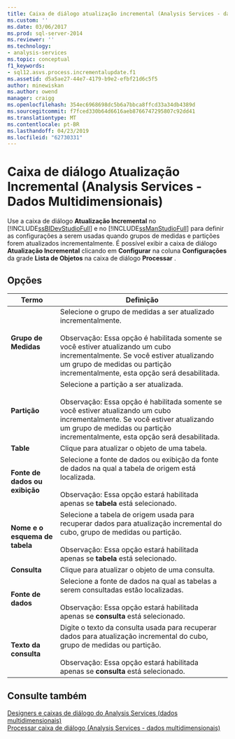 ```yaml
---
title: Caixa de diálogo atualização incremental (Analysis Services - dados multidimensionais) | Microsoft Docs
ms.custom: ''
ms.date: 03/06/2017
ms.prod: sql-server-2014
ms.reviewer: ''
ms.technology:
- analysis-services
ms.topic: conceptual
f1_keywords:
- sql12.asvs.process.incrementalupdate.f1
ms.assetid: d5a5ae27-44e7-4179-b9e2-efbf21d6c5f5
author: minewiskan
ms.author: owend
manager: craigg
ms.openlocfilehash: 354ec6968698dc5b6a7bbca8ffcd33a34db4389d
ms.sourcegitcommit: f7fced330b64d6616aeb8766747295807c92dd41
ms.translationtype: MT
ms.contentlocale: pt-BR
ms.lasthandoff: 04/23/2019
ms.locfileid: "62730331"
---
```

# <a name="incremental-update-dialog-box-analysis-services---multidimensional-data"></a>Caixa de diálogo Atualização Incremental (Analysis Services - Dados Multidimensionais)
  Use a caixa de diálogo **Atualização Incremental** no [!INCLUDE[ssBIDevStudioFull](../includes/ssbidevstudiofull-md.md)] e no [!INCLUDE[ssManStudioFull](../includes/ssmanstudiofull-md.md)] para definir as configurações a serem usadas quando grupos de medidas e partições forem atualizados incrementalmente. É possível exibir a caixa de diálogo **Atualização Incremental** clicando em **Configurar** na coluna **Configurações** da grade **Lista de Objetos** na caixa de diálogo **Processar** .  
  
## <a name="options"></a>Opções  
  
|Termo|Definição|  
|----------|----------------|  
|**Grupo de Medidas**|Selecione o grupo de medidas a ser atualizado incrementalmente.<br /><br /> Observação: Essa opção é habilitada somente se você estiver atualizando um cubo incrementalmente. Se você estiver atualizando um grupo de medidas ou partição incrementalmente, esta opção será desabilitada.|  
|**Partição**|Selecione a partição a ser atualizada.<br /><br /> Observação: Essa opção é habilitada somente se você estiver atualizando um cubo incrementalmente. Se você estiver atualizando um grupo de medidas ou partição incrementalmente, esta opção será desabilitada.|  
|**Table**|Clique para atualizar o objeto de uma tabela.|  
|**Fonte de dados ou exibição**|Selecione a fonte de dados ou exibição da fonte de dados na qual a tabela de origem está localizada.<br /><br /> Observação: Essa opção estará habilitada apenas se **tabela** está selecionado.|  
|**Nome e o esquema de tabela**|Selecione a tabela de origem usada para recuperar dados para atualização incremental do cubo, grupo de medidas ou partição.<br /><br /> Observação: Essa opção estará habilitada apenas se **tabela** está selecionado.|  
|**Consulta**|Clique para atualizar o objeto de uma consulta.|  
|**Fonte de dados**|Selecione a fonte de dados na qual as tabelas a serem consultadas estão localizadas.<br /><br /> Observação: Essa opção estará habilitada apenas se **consulta** está selecionado.|  
|**Texto da consulta**|Digite o texto da consulta usada para recuperar dados para atualização incremental do cubo, grupo de medidas ou partição.<br /><br /> Observação: Essa opção estará habilitada apenas se **consulta** está selecionado.|  
  
## <a name="see-also"></a>Consulte também  
 [Designers e caixas de diálogo do Analysis Services &#40;dados multidimensionais&#41;](analysis-services-designers-and-dialog-boxes-multidimensional-data.md)   
 [Processar caixa de diálogo &#40;Analysis Services - dados multidimensionais&#41;](process-dialog-box-analysis-services-multidimensional-data.md)  
  
  
